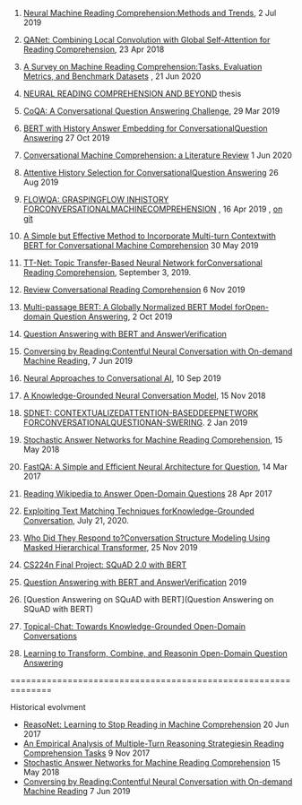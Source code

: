 1. [Neural Machine Reading Comprehension:Methods and Trends](https://arxiv.org/pdf/1907.01118v1.pdf), 2 Jul 2019

2. [QANet: Combining Local Convolution with Global Self-Attention for Reading Comprehension](https://arxiv.org/pdf/1804.09541.pdf), 23 Apr 2018

3. [A Survey on Machine Reading Comprehension:Tasks, Evaluation Metrics, and Benchmark Datasets](https://arxiv.org/pdf/2006.11880v1.pdf) , 21 Jun 2020
4. [NEURAL READING COMPREHENSION AND BEYOND](https://www.cs.princeton.edu/~danqic/papers/thesis.pdf) thesis
5. [CoQA: A Conversational Question Answering Challenge](https://arxiv.org/pdf/1808.07042.pdf), 29 Mar 2019
6. [BERT with History Answer Embedding for ConversationalQuestion Answering](https://arxiv.org/pdf/1905.05412.pdf) 27 Oct 2019
7. [Conversational Machine Comprehension: a Literature Review](https://arxiv.org/pdf/2006.00671.pdf) 1 Jun 2020
8. [Attentive History Selection for ConversationalQuestion Answering](https://dl.acm.org/doi/pdf/10.1145/3357384.3357905) 26 Aug 2019
9. [FLOWQA: GRASPINGFLOW INHISTORY FORCONVERSATIONALMACHINECOMPREHENSION](https://arxiv.org/pdf/1810.06683.pdf) , 16 Apr 2019 ,  [   on git](https://github.com/momohuang/FlowQA)

10. [A Simple but Effective Method to Incorporate Multi-turn Contextwith BERT for Conversational Machine Comprehension](https://arxiv.org/pdf/1905.12848.pdf) 30 May 2019
11. [TT-Net: Topic Transfer-Based Neural Network forConversational Reading Comprehension](https://ieeexplore.ieee.org/stamp/stamp.jsp?tp=&arnumber=8805064), September 3, 2019.
12. [Review Conversational Reading Comprehension](https://arxiv.org/pdf/1902.00821.pdf) 6 Nov 2019 
13. [Multi-passage BERT: A Globally Normalized BERT Model forOpen-domain Question Answering](https://arxiv.org/pdf/1908.08167.pdf), 2 Oct 2019
14. [Question Answering with BERT and AnswerVerification](http://web.stanford.edu/class/cs224n/reports/default/15763476.pdf)
15. [Conversing by Reading:Contentful Neural Conversation with On-demand Machine Reading](https://arxiv.org/pdf/1906.02738.pdf), 7 Jun 2019
16. [Neural Approaches to Conversational AI](https://arxiv.org/pdf/1809.08267.pdf), 10 Sep 2019
17. [A Knowledge-Grounded Neural Conversation Model](https://arxiv.org/pdf/1702.01932.pdf), 15 Nov 2018
18. [SDNET:  CONTEXTUALIZEDATTENTION-BASEDDEEPNETWORK   FORCONVERSATIONALQUESTIONAN-SWERING](https://arxiv.org/pdf/1812.03593.pdf).  2 Jan 2019
19. [Stochastic Answer Networks for Machine Reading Comprehension](https://arxiv.org/pdf/1712.03556.pdf),  15 May 2018
20. [FastQA: A Simple and Efficient Neural Architecture for Question](https://arxiv.org/pdf/1703.04816v1.pdf), 14 Mar 2017
21. [Reading Wikipedia to Answer Open-Domain Questions](https://arxiv.org/pdf/1704.00051.pdf) 28 Apr 2017
22. [Exploiting Text Matching Techniques forKnowledge-Grounded Conversation](https://ieeexplore.ieee.org/stamp/stamp.jsp?tp=&arnumber=9136717), July 21, 2020.
23. [Who Did They Respond to?Conversation Structure Modeling Using Masked Hierarchical Transformer](https://arxiv.org/pdf/1911.10666.pdf), 25 Nov 2019
24. [CS224n Final Project: SQuAD 2.0 with BERT](https://web.stanford.edu/class/archive/cs/cs224n/cs224n.1194/reports/default/15791990.pdf)
25. [Question Answering with BERT and AnswerVerification](http://web.stanford.edu/class/cs224n/reports/default/15763476.pdf)  2019
26. [Question Answering on SQuAD with BERT](Question Answering on SQuAD with BERT)
27. [Topical-Chat: Towards Knowledge-Grounded Open-Domain Conversations](https://www.isca-speech.org/archive/Interspeech_2019/pdfs/3079.pdf)
28. [Learning to Transform, Combine, and Reasonin Open-Domain Question Answering](https://dl.acm.org/doi/pdf/10.1145/3289600.3291012)





==============================================================

Historical evolvment
* [ReasoNet: Learning to Stop Reading in Machine Comprehension](https://arxiv.org/pdf/1609.05284.pdf) 20 Jun 2017
* [An Empirical Analysis of Multiple-Turn Reasoning Strategiesin Reading Comprehension Tasks](https://arxiv.org/pdf/1711.03230.pdf) 9 Nov 2017
* [Stochastic Answer Networks for Machine Reading Comprehension](https://arxiv.org/pdf/1712.03556.pdf) 15 May 2018
* [Conversing by Reading:Contentful Neural Conversation with On-demand Machine Reading](https://arxiv.org/pdf/1906.02738.pdf) 7 Jun 2019

